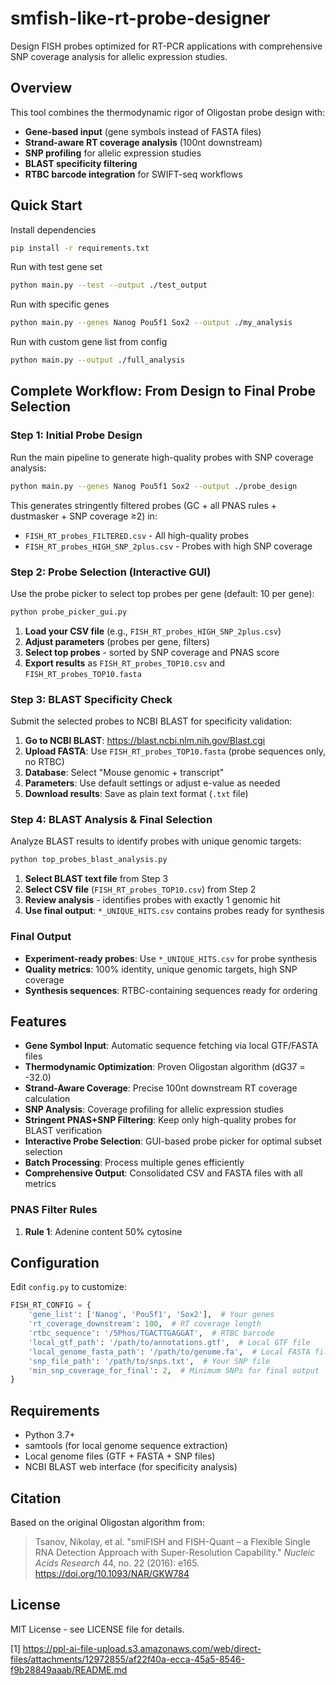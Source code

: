 # smfish-like-rt-probe-designer

Design FISH probes optimized for RT-PCR applications with comprehensive SNP coverage analysis for allelic expression studies.

## Overview

This tool combines the thermodynamic rigor of Oligostan probe design with:
- **Gene-based input** (gene symbols instead of FASTA files)
- **Strand-aware RT coverage analysis** (100nt downstream)
- **SNP profiling** for allelic expression studies
- **BLAST specificity filtering**
- **RTBC barcode integration** for SWIFT-seq workflows

## Quick Start

Install dependencies
```bash
pip install -r requirements.txt
```

Run with test gene set
```bash
python main.py --test --output ./test_output
```

Run with specific genes
```bash
python main.py --genes Nanog Pou5f1 Sox2 --output ./my_analysis
```

Run with custom gene list from config
```bash
python main.py --output ./full_analysis
```

## Complete Workflow: From Design to Final Probe Selection

### Step 1: Initial Probe Design
Run the main pipeline to generate high-quality probes with SNP coverage analysis:

```bash
python main.py --genes Nanog Pou5f1 Sox2 --output ./probe_design
```

This generates stringently filtered probes (GC + all PNAS rules + dustmasker + SNP coverage ≥2) in:
- `FISH_RT_probes_FILTERED.csv` - All high-quality probes
- `FISH_RT_probes_HIGH_SNP_2plus.csv` - Probes with high SNP coverage

### Step 2: Probe Selection (Interactive GUI)
Use the probe picker to select top probes per gene (default: 10 per gene):

```bash
python probe_picker_gui.py
```

1. **Load your CSV file** (e.g., `FISH_RT_probes_HIGH_SNP_2plus.csv`)
2. **Adjust parameters** (probes per gene, filters)
3. **Select top probes** - sorted by SNP coverage and PNAS score
4. **Export results** as `FISH_RT_probes_TOP10.csv` and `FISH_RT_probes_TOP10.fasta`

### Step 3: BLAST Specificity Check
Submit the selected probes to NCBI BLAST for specificity validation:

1. **Go to NCBI BLAST**: https://blast.ncbi.nlm.nih.gov/Blast.cgi
2. **Upload FASTA**: Use `FISH_RT_probes_TOP10.fasta` (probe sequences only, no RTBC)
3. **Database**: Select "Mouse genomic + transcript"
4. **Parameters**: Use default settings or adjust e-value as needed
5. **Download results**: Save as plain text format (`.txt` file)

### Step 4: BLAST Analysis & Final Selection
Analyze BLAST results to identify probes with unique genomic targets:

```bash
python top_probes_blast_analysis.py
```

1. **Select BLAST text file** from Step 3
2. **Select CSV file** (`FISH_RT_probes_TOP10.csv`) from Step 2
3. **Review analysis** - identifies probes with exactly 1 genomic hit
4. **Use final output**: `*_UNIQUE_HITS.csv` contains probes ready for synthesis

### Final Output
- **Experiment-ready probes**: Use `*_UNIQUE_HITS.csv` for probe synthesis
- **Quality metrics**: 100% identity, unique genomic targets, high SNP coverage
- **Synthesis sequences**: RTBC-containing sequences ready for ordering

## Features

- **Gene Symbol Input**: Automatic sequence fetching via local GTF/FASTA files
- **Thermodynamic Optimization**: Proven Oligostan algorithm (dG37 = -32.0)
- **Strand-Aware Coverage**: Precise 100nt downstream RT coverage calculation
- **SNP Analysis**: Coverage profiling for allelic expression studies
- **Stringent PNAS+SNP Filtering**: Keep only high-quality probes for BLAST verification
- **Interactive Probe Selection**: GUI-based probe picker for optimal subset selection
- **Batch Processing**: Process multiple genes efficiently
- **Comprehensive Output**: Consolidated CSV and FASTA files with all metrics

### PNAS Filter Rules

1. **Rule 1**: Adenine content 50% cytosine

## Configuration

Edit `config.py` to customize:

```python
FISH_RT_CONFIG = {
    'gene_list': ['Nanog', 'Pou5f1', 'Sox2'],  # Your genes
    'rt_coverage_downstream': 100,  # RT coverage length
    'rtbc_sequence': '/5Phos/TGACTTGAGGAT',  # RTBC barcode
    'local_gtf_path': '/path/to/annotations.gtf',  # Local GTF file
    'local_genome_fasta_path': '/path/to/genome.fa',  # Local FASTA file
    'snp_file_path': '/path/to/snps.txt',  # Your SNP file
    'min_snp_coverage_for_final': 2,  # Minimum SNPs for final output
}
```

## Requirements

- Python 3.7+
- samtools (for local genome sequence extraction)
- Local genome files (GTF + FASTA + SNP files)
- NCBI BLAST web interface (for specificity analysis)

## Citation

Based on the original Oligostan algorithm from:
> Tsanov, Nikolay, et al. "smiFISH and FISH-Quant – a Flexible Single RNA Detection Approach with Super-Resolution Capability." *Nucleic Acids Research* 44, no. 22 (2016): e165. https://doi.org/10.1093/NAR/GKW784

## License

MIT License - see LICENSE file for details.

[1] https://ppl-ai-file-upload.s3.amazonaws.com/web/direct-files/attachments/12972855/af22f40a-ecca-45a5-8546-f9b28849aaab/README.md